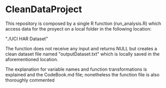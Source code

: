 # CleanDataProject

This repository is composed by a single R function (run_analysis.R) which access data for the proyect on a local folder in the following location:

"./UCI HAR Dataset"

The function does not receive any input and returns NULL but creates a clean dataset file named "outputDataset.txt" which is locally saved in the aforementioned location.

The explanation for variable names and function transformations is explained and the CodeBook.md file; nonetheless the function file is also thoroughly commented
